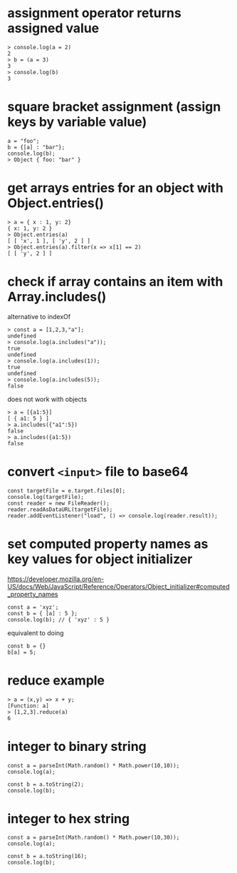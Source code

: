 # assignment operator returns assigned value

```
> console.log(a = 2)
2
> b = (a = 3)
3
> console.log(b)
3
```

# square bracket assignment (assign keys by variable value)

```
a = "foo";
b = {[a] : "bar"};
console.log(b);
> Object { foo: "bar" }
```

# get arrays entries for an object with Object.entries()

```
> a = { x : 1, y: 2}
{ x: 1, y: 2 }
> Object.entries(a)
[ [ 'x', 1 ], [ 'y', 2 ] ]
> Object.entries(a).filter(x => x[1] == 2)
[ [ 'y', 2 ] ]
```

# check if array contains an item with Array.includes()

alternative to indexOf

```
> const a = [1,2,3,"a"];
undefined
> console.log(a.includes("a"));
true
undefined
> console.log(a.includes(1));
true
undefined
> console.log(a.includes(5));
false
```

does not work with objects

```
> a = [{a1:5}]
[ { a1: 5 } ]
> a.includes({"a1":5})
false
> a.includes({a1:5})
false
```

# convert `<input>` file to base64

```
const targetFile = e.target.files[0];
console.log(targetFile);
const reader = new FileReader();
reader.readAsDataURL(targetFile);
reader.addEventListener("load", () => console.log(reader.result));
```

# set computed property names as key values for object initializer

https://developer.mozilla.org/en-US/docs/Web/JavaScript/Reference/Operators/Object_initializer#computed_property_names

```
const a = 'xyz';
const b = { [a] : 5 };
console.log(b); // { 'xyz' : 5 }
```

equivalent to doing

```
const b = {}
b[a] = 5;
```

# reduce example

```
> a = (x,y) => x + y;
[Function: a]
> [1,2,3].reduce(a)
6
```
# integer to binary string

```
const a = parseInt(Math.random() * Math.power(10,10));
console.log(a);

const b = a.toString(2);
console.log(b);
```

# integer to hex string

```
const a = parseInt(Math.random() * Math.power(10,30));
console.log(a);

const b = a.toString(16);
console.log(b);
```
